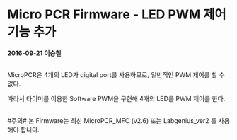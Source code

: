 # Micro PCR Firmware - LED PWM 제어 기능 추가 #
**2016-09-21 이승철**
##

MicroPCR은 4개의 LED가 digital port를 사용하므로, 일반적인 PWM 제어를 할 수 없다.

따라서 타이머를 이용한 Software PWM을 구현해 4개의 LED를 PWM 제어를 한다.

##
#주의#
본 Firmware는 최신 MicroPCR_MFC (v2.6) 또는 Labgenius_ver2 를 사용해야 합니다. 